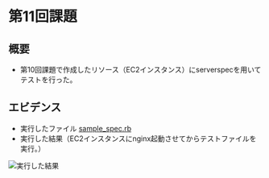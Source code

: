 # 第11回課題
## 概要
* 第10回課題で作成したリソース（EC2インスタンス）にserverspecを用いてテストを行った。
## エビデンス
* 実行したファイル
[sample_spec.rb](sample_spec.rb)
* 実行した結果（EC2インスタンスにnginx起動させてからテストファイルを実行。）

![実行した結果](img/lecture11/2025_05_serverspecでテストファイル実行.png)